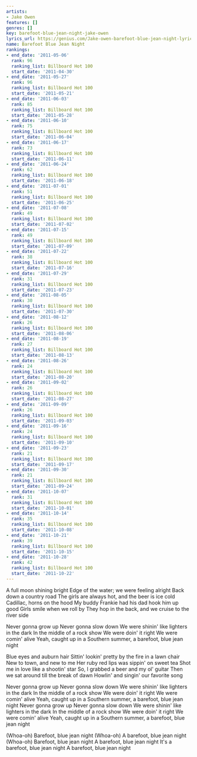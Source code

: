 ```yaml
---
artists:
- Jake Owen
features: []
genres: []
key: barefoot-blue-jean-night-jake-owen
lyrics_url: https://genius.com/Jake-owen-barefoot-blue-jean-night-lyrics
name: Barefoot Blue Jean Night
rankings:
- end_date: '2011-05-06'
  rank: 96
  ranking_list: Billboard Hot 100
  start_date: '2011-04-30'
- end_date: '2011-05-27'
  rank: 96
  ranking_list: Billboard Hot 100
  start_date: '2011-05-21'
- end_date: '2011-06-03'
  rank: 85
  ranking_list: Billboard Hot 100
  start_date: '2011-05-28'
- end_date: '2011-06-10'
  rank: 75
  ranking_list: Billboard Hot 100
  start_date: '2011-06-04'
- end_date: '2011-06-17'
  rank: 73
  ranking_list: Billboard Hot 100
  start_date: '2011-06-11'
- end_date: '2011-06-24'
  rank: 62
  ranking_list: Billboard Hot 100
  start_date: '2011-06-18'
- end_date: '2011-07-01'
  rank: 51
  ranking_list: Billboard Hot 100
  start_date: '2011-06-25'
- end_date: '2011-07-08'
  rank: 49
  ranking_list: Billboard Hot 100
  start_date: '2011-07-02'
- end_date: '2011-07-15'
  rank: 49
  ranking_list: Billboard Hot 100
  start_date: '2011-07-09'
- end_date: '2011-07-22'
  rank: 38
  ranking_list: Billboard Hot 100
  start_date: '2011-07-16'
- end_date: '2011-07-29'
  rank: 31
  ranking_list: Billboard Hot 100
  start_date: '2011-07-23'
- end_date: '2011-08-05'
  rank: 30
  ranking_list: Billboard Hot 100
  start_date: '2011-07-30'
- end_date: '2011-08-12'
  rank: 26
  ranking_list: Billboard Hot 100
  start_date: '2011-08-06'
- end_date: '2011-08-19'
  rank: 27
  ranking_list: Billboard Hot 100
  start_date: '2011-08-13'
- end_date: '2011-08-26'
  rank: 24
  ranking_list: Billboard Hot 100
  start_date: '2011-08-20'
- end_date: '2011-09-02'
  rank: 26
  ranking_list: Billboard Hot 100
  start_date: '2011-08-27'
- end_date: '2011-09-09'
  rank: 26
  ranking_list: Billboard Hot 100
  start_date: '2011-09-03'
- end_date: '2011-09-16'
  rank: 24
  ranking_list: Billboard Hot 100
  start_date: '2011-09-10'
- end_date: '2011-09-23'
  rank: 21
  ranking_list: Billboard Hot 100
  start_date: '2011-09-17'
- end_date: '2011-09-30'
  rank: 21
  ranking_list: Billboard Hot 100
  start_date: '2011-09-24'
- end_date: '2011-10-07'
  rank: 31
  ranking_list: Billboard Hot 100
  start_date: '2011-10-01'
- end_date: '2011-10-14'
  rank: 35
  ranking_list: Billboard Hot 100
  start_date: '2011-10-08'
- end_date: '2011-10-21'
  rank: 39
  ranking_list: Billboard Hot 100
  start_date: '2011-10-15'
- end_date: '2011-10-28'
  rank: 42
  ranking_list: Billboard Hot 100
  start_date: '2011-10-22'
---
```

A full moon shining bright
Edge of the water; we were feeling alright
Back down a country road
The girls are always hot, and the beer is ice cold
Cadillac, horns on the hood
My buddy Frankie had his dad hook him up good
Girls smile when we roll by
They hop in the back, and we cruise to the river side


Never gonna grow up
Never gonna slow down
We were shinin' like lighters in the dark
In the middle of a rock show
We were doin' it right
We were comin' alive
Yeah, caught up in a Southern summer, a barefoot, blue jean night


Blue eyes and auburn hair
Sittin' lookin' pretty by the fire in a lawn chair
New to town, and new to me
Her ruby red lips was sippin' on sweet tea
Shot me in love like a shootin' star
So, I grabbed a beer and my ol' guitar
Then we sat around till the break of dawn
Howlin' and singin' our favorite song


Never gonna grow up
Never gonna slow down
We were shinin' like lighters in the dark
In the middle of a rock show
We were doin' it right
We were comin' alive
Yeah, caught up in a Southern summer, a barefoot, blue jean night
Never gonna grow up
Never gonna slow down
We were shinin' like lighters in the dark
In the middle of a rock show
We were doin' it right
We were comin' alive
Yeah, caught up in a Southern summer, a barefoot, blue jean night


(Whoa-oh)
Barefoot, blue jean night
(Whoa-oh)
A barefoot, blue jean night
(Whoa-oh)
Barefoot, blue jean night
A barefoot, blue jean night
It's a barefoot, blue jean night
A barefoot, blue jean night
